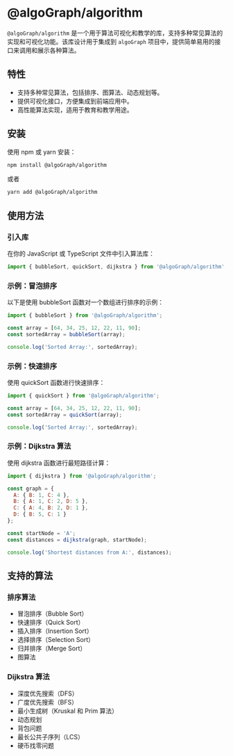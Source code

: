 # @algoGraph/algorithm

`@algoGraph/algorithm` 是一个用于算法可视化和教学的库，支持多种常见算法的实现和可视化功能。该库设计用于集成到 `algoGraph` 项目中，提供简单易用的接口来调用和展示各种算法。

## 特性

- 支持多种常见算法，包括排序、图算法、动态规划等。
- 提供可视化接口，方便集成到前端应用中。
- 高性能算法实现，适用于教育和教学用途。

## 安装

使用 npm 或 yarn 安装：

```bash
npm install @algoGraph/algorithm
```
或者
```bash
yarn add @algoGraph/algorithm
```

## 使用方法
### 引入库
在你的 JavaScript 或 TypeScript 文件中引入算法库：

```typescript
import { bubbleSort, quickSort, dijkstra } from '@algoGraph/algorithm';
```

### 示例：冒泡排序
以下是使用 bubbleSort 函数对一个数组进行排序的示例：

```javascript
import { bubbleSort } from '@algoGraph/algorithm';

const array = [64, 34, 25, 12, 22, 11, 90];
const sortedArray = bubbleSort(array);

console.log('Sorted Array:', sortedArray);
```

### 示例：快速排序
使用 quickSort 函数进行快速排序：
```javascript
import { quickSort } from '@algoGraph/algorithm';

const array = [64, 34, 25, 12, 22, 11, 90];
const sortedArray = quickSort(array);

console.log('Sorted Array:', sortedArray);
```

### 示例：Dijkstra 算法
使用 dijkstra 函数进行最短路径计算：

```javascript
import { dijkstra } from '@algoGraph/algorithm';

const graph = {
  A: { B: 1, C: 4 },
  B: { A: 1, C: 2, D: 5 },
  C: { A: 4, B: 2, D: 1 },
  D: { B: 5, C: 1 }
};

const startNode = 'A';
const distances = dijkstra(graph, startNode);

console.log('Shortest distances from A:', distances);
```

## 支持的算法
### 排序算法
- 冒泡排序（Bubble Sort）
- 快速排序（Quick Sort）
- 插入排序（Insertion Sort）
- 选择排序（Selection Sort）
- 归并排序（Merge Sort）
- 图算法

### Dijkstra 算法
- 深度优先搜索（DFS）
- 广度优先搜索（BFS）
- 最小生成树（Kruskal 和 Prim 算法）
- 动态规划
- 背包问题
- 最长公共子序列（LCS）
- 硬币找零问题
